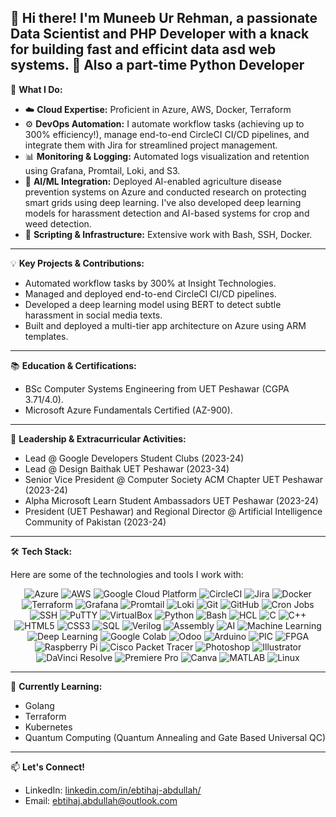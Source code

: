 👋 Hi there! I'm Muneeb Ur Rehman, a passionate Data Scientist and PHP Developer with a knack for building fast and efficint data asd web systems.
🥸 Also a part-time Python Developer
---

🚀 **What I Do:**

* ☁️ **Cloud Expertise:** Proficient in Azure, AWS, Docker, Terraform
* ⚙️ **DevOps Automation:** I automate workflow tasks (achieving up to 300% efficiency!), manage end-to-end CircleCI CI/CD pipelines, and integrate them with Jira for streamlined project management.
* 📊 **Monitoring & Logging:** Automated logs visualization and retention using Grafana, Promtail, Loki, and S3.
* 🤖 **AI/ML Integration:** Deployed AI-enabled agriculture disease prevention systems on Azure and conducted research on protecting smart grids using deep learning. I've also developed deep learning models for harassment detection and AI-based systems for crop and weed detection.
* 🐍 **Scripting & Infrastructure:** Extensive work with Bash, SSH, Docker.

---

💡 **Key Projects & Contributions:**

* Automated workflow tasks by 300% at Insight Technologies.
* Managed and deployed end-to-end CircleCI CI/CD pipelines.
* Developed a deep learning model using BERT to detect subtle harassment in social media texts.
* Built and deployed a multi-tier app architecture on Azure using ARM templates.

---

📚 **Education & Certifications:**

* BSc Computer Systems Engineering from UET Peshawar (CGPA 3.71/4.0).
* Microsoft Azure Fundamentals Certified (AZ-900).

---

🌟 **Leadership & Extracurricular Activities:**

* Lead @ Google Developers Student Clubs (2023-24)
* Lead @ Design Baithak UET Peshawar (2023-34)
* Senior Vice President @ Computer Society ACM Chapter UET Peshawar (2023-24)
* Alpha Microsoft Learn Student Ambassadors UET Peshawar (2023-24)
* President (UET Peshawar) and Regional Director @ Artificial Intelligence Community of Pakistan (2023-24)

---

🛠️ **Tech Stack:**

Here are some of the technologies and tools I work with:

<p align="center">
  <img src="https://img.shields.io/badge/Azure-0078D4?style=for-the-badge&logo=microsoftazure&logoColor=white" alt="Azure" />
  <img src="https://img.shields.io/badge/AWS-232F3E?style=for-the-badge&logo=amazonaws&logoColor=white" alt="AWS" />
  <img src="https://img.shields.io/badge/Google_Cloud-4285F4?style=for-the-badge&logo=googlecloud&logoColor=white" alt="Google Cloud Platform" />
  <img src="https://img.shields.io/badge/CircleCI-343434?style=for-the-badge&logo=circleci&logoColor=white" alt="CircleCI" />
  <img src="https://img.shields.io/badge/Jira-0052CC?style=for-the-badge&logo=jira&logoColor=white" alt="Jira" />
  <img src="https://img.shields.io/badge/Docker-2496ED?style=for-the-badge&logo=docker&logoColor=white" alt="Docker" />
  <img src="https://img.shields.io/badge/Terraform-7B42BC?style=for-the-badge&logo=terraform&logoColor=white" alt="Terraform" />
  <img src="https://img.shields.io/badge/Grafana-F46800?style=for-the-badge&logo=grafana&logoColor=white" alt="Grafana" />
  <img src="https://img.shields.io/badge/Promtail-6458CC?style=for-the-badge&logo=grafana&logoColor=white" alt="Promtail" />
  <img src="https://img.shields.io/badge/Loki-9700C1?style=for-the-badge&logo=grafana&logoColor=white" alt="Loki" />
  <img src="https://img.shields.io/badge/Git-F05032?style=for-the-badge&logo=git&logoColor=white" alt="Git" />
  <img src="https://img.shields.io/badge/GitHub-181717?style=for-the-badge&logo=github&logoColor=white" alt="GitHub" />
  <img src="https://img.shields.io/badge/Cron_Jobs-000000?style=for-the-badge&logo=apacheairflow&logoColor=white" alt="Cron Jobs" />
  <img src="https://img.shields.io/badge/SSH-2DA826?style=for-the-badge&logo=ssh&logoColor=white" alt="SSH" />
  <img src="https://img.shields.io/badge/PuTTY-000000?style=for-the-badge&logo=putty&logoColor=white" alt="PuTTY" />
  <img src="https://img.shields.io/badge/VirtualBox-183A61?style=for-the-badge&logo=virtualbox&logoColor=white" alt="VirtualBox" />
  <img src="https://img.shields.io/badge/Python-3776AB?style=for-the-badge&logo=python&logoColor=white" alt="Python" />
  <img src="https://img.shields.io/badge/Bash-4EAA25?style=for-the-badge&logo=gnubash&logoColor=white" alt="Bash" />
  <img src="https://img.shields.io/badge/HCL-408EF6?style=for-the-badge&logo=terraform&logoColor=white" alt="HCL" />
  <img src="https://img.shields.io/badge/C-A8B9CC?style=for-the-badge&logo=c&logoColor=white" alt="C" />
  <img src="https://img.shields.io/badge/C%2B%2B-00599C?style=for-the-badge&logo=c%2B%2B&logoColor=white" alt="C++" />
  <img src="https://img.shields.io/badge/HTML5-E34F26?style=for-the-badge&logo=html5&logoColor=white" alt="HTML5" />
  <img src="https://img.shields.io/badge/CSS3-1572B6?style=for-the-badge&logo=css3&logoColor=white" alt="CSS3" />
  <img src="https://img.shields.io/badge/SQL-4479A1?style=for-the-badge&logo=postgresql&logoColor=white" alt="SQL" />
  <img src="https://img.shields.io/badge/Verilog-000000?style=for-the-badge&logoColor=white" alt="Verilog" />
  <img src="https://img.shields.io/badge/Assembly-666666?style=for-the-badge&logoColor=white" alt="Assembly" />
  <img src="https://img.shields.io/badge/AI-FF6A00?style=for-the-badge&logo=tensorflow&logoColor=white" alt="AI" />
  <img src="https://img.shields.io/badge/Machine_Learning-FF6A00?style=for-the-badge&logo=tensorflow&logoColor=white" alt="Machine Learning" />
  <img src="https://img.shields.io/badge/Deep_Learning-FF6A00?style=for-the-badge&logo=tensorflow&logoColor=white" alt="Deep Learning" />
  <img src="https://img.shields.io/badge/Google_Colab-F9AB00?style=for-the-badge&logo=googlecolab&logoColor=white" alt="Google Colab" />
  <img src="https://img.shields.io/badge/Odoo-7C2AD0?style=for-the-badge&logo=odoo&logoColor=white" alt="Odoo" />
  <img src="https://img.shields.io/badge/Arduino-00979D?style=for-the-badge&logo=arduino&logoColor=white" alt="Arduino" />
  <img src="https://img.shields.io/badge/PIC-000000?style=for-the-badge&logoColor=white" alt="PIC" />
  <img src="https://img.shields.io/badge/FPGA-2C3E50?style=for-the-badge&logoColor=white" alt="FPGA" />
  <img src="https://img.shields.io/badge/Raspberry_Pi-A22846?style=for-the-badge&logo=raspberrypi&logoColor=white" alt="Raspberry Pi" />
  <img src="https://img.shields.io/badge/Cisco_Packet_Tracer-1A1B1C?style=for-the-badge&logo=cisco&logoColor=white" alt="Cisco Packet Tracer" />
  <img src="https://img.shields.io/badge/Photoshop-31A8FF?style=for-the-badge&logo=adobephotoshop&logoColor=white" alt="Photoshop" />
  <img src="https://img.shields.io/badge/Illustrator-FF9A00?style=for-the-badge&logo=adobeillustrator&logoColor=white" alt="Illustrator" />
  <img src="https://img.shields.io/badge/DaVinci_Resolve-303030?style=for-the-badge&logo=davinciresolve&logoColor=white" alt="DaVinci Resolve" />
  <img src="https://img.shields.io/badge/Premiere_Pro-9999FF?style=for-the-badge&logo=adobepremierepro&logoColor=white" alt="Premiere Pro" />
  <img src="https://img.shields.io/badge/Canva-00C4CC?style=for-the-badge&logo=canva&logoColor=white" alt="Canva" />
  <img src="https://img.shields.io/badge/MATLAB-0076A8?style=for-the-badge&logo=matlab&logoColor=white" alt="MATLAB" />
  <img src="https://img.shields.io/badge/Linux-FCC624?style=for-the-badge&logo=linux&logoColor=black" alt="Linux" />
</p>

---

🔭 **Currently Learning:**

* Golang
* Terraform
* Kubernetes
* Quantum Computing (Quantum Annealing and Gate Based Universal QC)

---

📫 **Let's Connect!**

* LinkedIn: [linkedin.com/in/ebtihaj-abdullah/](https://www.linkedin.com/in/ebtihaj-abdullah/)
* Email: ebtihaj.abdullah@outlook.com
